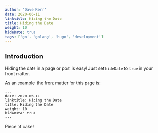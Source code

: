 ```yaml
---
author: 'Dave Kerr'
date: 2020-06-11
linktitle: Hiding the Date
title: Hiding the Date
weight: 10
hideDate: true
tags: ['go', 'golang', 'hugo', 'development']
---
```


## Introduction

Hiding the date in a page or post is easy! Just set `hideDate` to `true` in your front matter.

As an example, the front matter for this page is:

```
---
date: 2020-06-11
linktitle: Hiding the Date
title: Hiding the Date
weight: 10
hideDate: true
---
```

Piece of cake!
